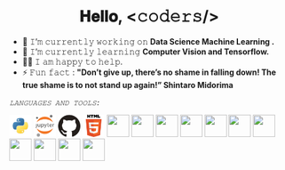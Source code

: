 <h1 align="center">
  𝐇𝐞𝐥𝐥𝐨, &lt;𝚌𝚘𝚍𝚎𝚛𝚜/&gt;
</h1>



- 🔭 𝙸’𝚖 𝚌𝚞𝚛𝚛𝚎𝚗𝚝𝚕𝚢 𝚠𝚘𝚛𝚔𝚒𝚗𝚐 𝚘𝚗 **Data Science Machine Learning .**
- 🌱 𝙸’𝚖 𝚌𝚞𝚛𝚛𝚎𝚗𝚝𝚕𝚢 𝚕𝚎𝚊𝚛𝚗𝚒𝚗𝚐 **Computer Vision and Tensorflow.**
- ✌🏻 𝙸 𝚊𝚖 𝚑𝚊𝚙𝚙𝚢 𝚝𝚘 𝚑𝚎𝚕𝚙.
- ⚡ 𝙵𝚞𝚗 𝚏𝚊𝚌𝚝 : **"Don’t give up, there’s no shame in falling down! The true shame is to not stand up again!” Shintaro Midorima**


*`𝙻𝙰𝙽𝙶𝚄𝙰𝙶𝙴𝚂 𝙰𝙽𝙳 𝚃𝙾𝙾𝙻𝚂:`*  



<code><img height="40" width="40" src="https://raw.githubusercontent.com/github/explore/80688e429a7d4ef2fca1e82350fe8e3517d3494d/topics/python/python.png"></code>
<code><img height="40" width="40" src="https://raw.githubusercontent.com/github/explore/80688e429a7d4ef2fca1e82350fe8e3517d3494d/topics/jupyter-notebook/jupyter-notebook.png"></code>
<code><img height="40" width="40" src="https://raw.githubusercontent.com/github/explore/80688e429a7d4ef2fca1e82350fe8e3517d3494d/topics/github-api/github-api.png"></code>
<code><img height="40" width="40" src="https://raw.githubusercontent.com/github/explore/80688e429a7d4ef2fca1e82350fe8e3517d3494d/topics/html/html.png"></code>
<code><img height="40" width="40" src="https://user-images.githubusercontent.com/91974776/215321976-a83ac03c-e891-45eb-990f-d3c08d143f90.png"></code>
<code><img height="40" width="40" src="https://user-images.githubusercontent.com/91974776/215322035-8edf8ffa-930b-42d0-abd9-3e4c1fbe71d0.png"></code>
<code><img height="40" width="40" src="https://user-images.githubusercontent.com/91974776/215322055-b75a5f79-fe14-495d-91eb-8eb3e08216b4.png"></code>
<code><img height="40" width="40" src="https://user-images.githubusercontent.com/91974776/215322080-096f9052-aeed-45a2-93da-545c3672ddb9.png"></code>
<code><img height="40" width="40" src="https://user-images.githubusercontent.com/91974776/215322104-8819ce2c-a2a4-40a4-bf64-50f20183b25d.png"></code>
<code><img height="40" width="40" src="https://user-images.githubusercontent.com/91974776/215322139-26b1ab79-58d0-46e1-9447-43a4308425af.png"></code>
<code><img height="40" width="40" src="https://user-images.githubusercontent.com/91974776/215322739-ba8bf786-dd98-4192-80e0-7b8a3b87643f.png"></code>
<code><img height="40" width="40" src="https://user-images.githubusercontent.com/91974776/215322187-faef0e69-7390-4511-b577-b78ac58c67da.png"></code>
<code><img height="40" width="40" src="https://user-images.githubusercontent.com/91974776/215322214-1912a190-6ae4-455c-a18a-cc09b47b83db.png"></code>
<code><img height="40" width="40" src="https://user-images.githubusercontent.com/91974776/215322650-db5b5575-a302-4eda-8a59-c604b64652e3.png"></code>
<code><img height="40" width="40" src="https://user-images.githubusercontent.com/91974776/215322666-95d42da0-a925-4670-b16b-9b459409053f.png"></code>

           
           
<!---
TRENCHhardik2042/TRENCHhardik2042 is a ✨ special ✨ repository because its `README.md` (this file) appears on your GitHub profile.
You can click the Preview link to take a look at your changes.
--->
